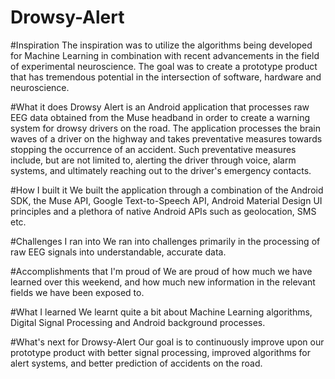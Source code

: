 # Drowsy-Alert
#Inspiration
The inspiration was to utilize the algorithms being developed for Machine Learning in combination with recent advancements in the field of experimental neuroscience. The goal was to create a prototype product that has tremendous potential in the intersection of software, hardware and neuroscience.

#What it does
Drowsy Alert is an Android application that processes raw EEG data obtained from the Muse headband in order to create a warning system for drowsy drivers on the road. The application processes the brain waves of a driver on the highway and takes preventative measures towards stopping the occurrence of an accident. Such preventative measures include, but are not limited to, alerting the driver through voice, alarm systems, and ultimately reaching out to the driver's emergency contacts.

#How I built it
We built the application through a combination of the Android SDK, the Muse API, Google Text-to-Speech API, Android Material Design UI principles and a plethora of native Android APIs such as geolocation, SMS etc.

#Challenges I ran into
We ran into challenges primarily in the processing of raw EEG signals into understandable, accurate data.

#Accomplishments that I'm proud of
We are proud of how much we have learned over this weekend, and how much new information in the relevant fields we have been exposed to.

#What I learned
We learnt quite a bit about Machine Learning algorithms, Digital Signal Processing and Android background processes.

#What's next for Drowsy-Alert
Our goal is to continuously improve upon our prototype product with better signal processing, improved algorithms for alert systems, and better prediction of accidents on the road.
